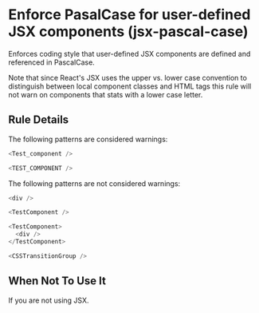 # Enforce PasalCase for user-defined JSX components (jsx-pascal-case)

Enforces coding style that user-defined JSX components are defined and referenced in PascalCase.

Note that since React's JSX uses the upper vs. lower case convention to distinguish between local component classes and HTML tags this rule will not warn on components that stats with a lower case letter.

## Rule Details

The following patterns are considered warnings:

```js
<Test_component />
```

```js
<TEST_COMPONENT />
```

The following patterns are not considered warnings:

```js
<div />
```

```js
<TestComponent />
```

```js
<TestComponent>
  <div />
</TestComponent>
```

```js
<CSSTransitionGroup />
```

## When Not To Use It

If you are not using JSX.
